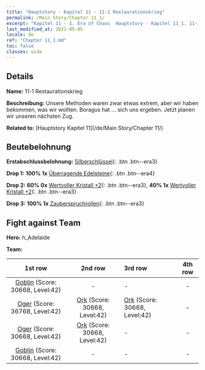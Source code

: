```yaml
---
title: "Hauptstory - Kapitel 11 - 11-1 Restaurationskrieg"
permalink: /Main Story/Chapter 11_1/
excerpt: "Kapitel 11 - 1. Era of Chaos  Hauptstory - Kapitel 11_1. 11-1 Restaurationskrieg"
last_modified_at: 2021-05-05
locale: de
ref: "Chapter 11_1.md"
toc: false
classes: wide
---
```


## Details

 **Name:** 11-1 Restaurationskrieg

 **Beschreibung:** Unsere Methoden waren zwar etwas extrem, aber wir haben bekommen, was wir wollten. Boragus hat ... sich uns ergeben. Jetzt planen wir unseren nächsten Zug.

 **Related to:** [Hauptstory Kapitel 11](/de/Main Story/Chapter 11/)

## Beutebelohnung

 **Erstabschlussbelohnung:** [Silberschlüssel](/ItemsDE/con_693/){: .btn .btn--era3}

 **Drop 1:** **100% 1x** [Überragende Edelsteine](/ItemsDE/mat_37/){: .btn .btn--era4}

 **Drop 2:** **60% 0x** [Wertvoller Kristall +2](/ItemsDE/mat_31/){: .btn .btn--era3}, **40% 1x** [Wertvoller Kristall +2](/ItemsDE/mat_31/){: .btn .btn--era3}

 **Drop 3:** **100% 1x** [Zauberspruchrollen](/ItemsDE/con_694/){: .btn .btn--era3}


## Fight against Team
 **Hero:** h_Adelaide

 **Team:**


  | 1st row | 2nd row | 3rd row | 4th row |
  |:----:|:----:|:----|:----:|
  | [Goblin](/de/units/Goblin/) (Score: 30668, Level:42)  | - | - | - |
  | [Oger](/de/units/Ogre/) (Score: 36768, Level:42)  | [Ork](/de/units/Orc/) (Score: 30668, Level:42)  | [Ork](/de/units/Orc/) (Score: 30668, Level:42)  | - |
  | [Oger](/de/units/Ogre/) (Score: 30668, Level:42)  | [Ork](/de/units/Orc/) (Score: 30668, Level:42)  | - | - |
  | [Goblin](/de/units/Goblin/) (Score: 30668, Level:42)  | - | - | - |


